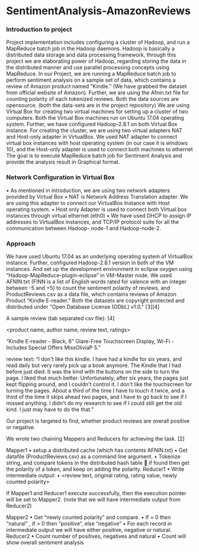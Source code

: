 # SentimentAnalysis-AmazonReviews

<h3>Introduction to project</h3>
<p>Project implementation includes configuring a cluster of Hadoop, and run a MapReduce batch job in the Hadoop daemons. Hadoop is basically a distributed data storage and data processing framework, through this project we are elaborating power of Hadoop, regarding storing the data in the distributed manner and use parallel processing concepts using MapReduce.
In our Project, we are running a MapReduce batch job to perform sentiment analysis on a sample set of data, which contains a review of Amazon product named “Kindle.” (We have grabbed the dataset from official website of Amazon). Further, we are using the Afnin.txt file for counting polarity of each tokenized reviews. Both the data sources are opensource. (both the data-sets are in the project repository)
We are using Virtual Box for creating two virtual machines for setting up a cluster of two computers. Both the Virtual Box machines run on Ubuntu 17.04 operating system. Further, we have configured Hadoop-2.8.1 on both Virtual Box instance. For creating the cluster, we are using two virtual adapters NAT and Host-only adapter in VirtualBox. We used NAT adapter to connect virtual box instances with host operating system (in our case it is windows 10), and the Host-only adapter is used to connect both machines to ethernet
The goal is to execute MapReduce batch job for Sentiment Analysis and provide the analysis result in Graphical format. </p>

<h3>Network Configuration in Virtual Box</h3>
<p>
•	As mentioned in introduction, we are using two network adapters provided by Virtual Box
•	NAT is Network Address Translation adapter. We are using this adapter to connect our VirtualBox Instance with Host operating system.
•	Host only Adapter is used to connect both Virtual box instances through virtual ethernet (eth0)
•	We have used DHCP to assign IP addresses to VirtualBox instances, and TCP/IP protocol suite for all the communication between Hadoop-    node-1 and Hadoop-node-2.
 </p>

<h3>Approach</h3>
<p>
We have used Ubuntu 17.04 as an underlying operating system of VirtualBox instance. Further, configured Hadoop-2.8.1 version in both of the VM instances. And set up the development environment in eclipse oxygen using “Hadoop-MapReduce-plugin-eclipse” in VM-Master node. We used AFNIN.txt (FINN is a list of English words rated for valence with an integer between -5 and +5) to count the sentiment polarity of reviews, and ProductReviews.csv as a data file, which contains reviews of  Amazon Product “Kindle E-reader.” Both the datasets are copyright protected and distributed under "Open Database License (ODbL) v1.0." [3][4]

A sample review (tab separated csv file): [4]

<product name, author name, review text, ratings>

“Kindle E-reader - Black, 6" Glare-Free Touchscreen Display, Wi-Fi -  Includes Special Offers MissOliviaP  <Review Text> 5.” 

review text:
 “I don't like this kindle.  I have had a kindle for six years,  and read daily but very rarely pick up a book anymore.  The Kindle that I had before just died.  It was the kind with the buttons on the side to turn the page.  I liked that much better.  Unfortunately, after six years,  the pages just kept flipping around, and I couldn't control it.  I don't like the touchscreen for turning the pages.  About a third of the time I have to touch it twice,  and a third of the time it skips ahead two pages, and I have to go back to see if I missed anything.  I didn't do my research to see if I could still get the old kind.  I just may have to do the that.”

Our project is targeted to find, whether product reviews are overall positive or negative.


We wrote two chaining Mappers and Reducers for achieving the task. [2]

Mapper1 
•	setup a distributed cache (which has contents AFNIN.txt) 
•	Get datafile (ProductReviews.csv) as a command line argument. 
•	Tokenize <reviews> string, and compare tokens in the distributed hash table  if found then get the polarity of a token, and keep on adding the polarity.
Reducer1
•	Write intermediate output:
•	<review text, original rating, rating value, newly counted polarity>

If Mapper1 and Reducer1 execute successfully, then the execution pointer will be set to Mapper2. (note that we will have intermediate output from Reducer2)

Mapper2
•	Get “newly counted polarity” and compare.
•	If = 0 then “natural” , if > 0 then “positive”, else “negative”
•	For each record in intermediate output we will have either positive, negative or natural.
Reducer2
•	Count number of positives, negatives and natural
•	Count will show overall sentiment analysis
</p>







